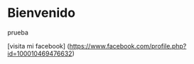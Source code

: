 # Bienvenido
prueba

[visita mi facebook] (https://www.facebook.com/profile.php?id=100010469476632)
